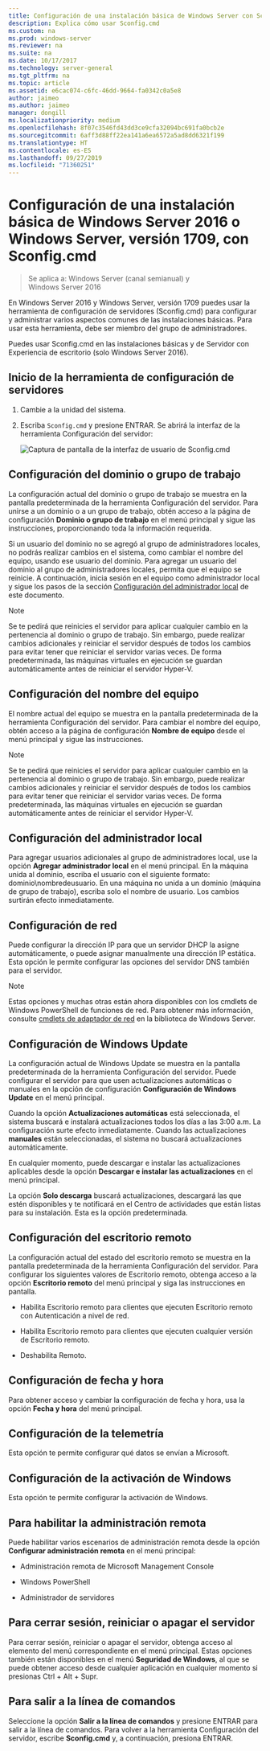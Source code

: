 ```yaml
---
title: Configuración de una instalación básica de Windows Server con Sconfig.cmd
description: Explica cómo usar Sconfig.cmd
ms.custom: na
ms.prod: windows-server
ms.reviewer: na
ms.suite: na
ms.date: 10/17/2017
ms.technology: server-general
ms.tgt_pltfrm: na
ms.topic: article
ms.assetid: e6cac074-c6fc-46dd-9664-fa0342c0a5e8
author: jaimeo
ms.author: jaimeo
manager: dongill
ms.localizationpriority: medium
ms.openlocfilehash: 8f07c3546fd43dd3ce9cfa32094bc691fa0bcb2e
ms.sourcegitcommit: 6aff3d88ff22ea141a6ea6572a5ad8dd6321f199
ms.translationtype: HT
ms.contentlocale: es-ES
ms.lasthandoff: 09/27/2019
ms.locfileid: "71360251"
---
```

# <a name="configure-a-server-core-installation-of-windows-server-2016-or-windows-server-version-1709-with-sconfigcmd"></a>Configuración de una instalación básica de Windows Server 2016 o Windows Server, versión 1709, con Sconfig.cmd

> Se aplica a: Windows Server (canal semianual) y Windows Server 2016

En Windows Server 2016 y Windows Server, versión 1709 puedes usar la herramienta de configuración de servidores (Sconfig.cmd) para configurar y administrar varios aspectos comunes de las instalaciones básicas. Para usar esta herramienta, debe ser miembro del grupo de administradores.

Puedes usar Sconfig.cmd en las instalaciones básicas y de Servidor con Experiencia de escritorio (solo Windows Server 2016).

## <a name="start-the-server-configuration-tool"></a>Inicio de la herramienta de configuración de servidores

1. Cambie a la unidad del sistema.

2. Escriba `Sconfig.cmd` y presione ENTRAR. Se abrirá la interfaz de la herramienta Configuración del servidor:

    ![Captura de pantalla de la interfaz de usuario de Sconfig.cmd](media/mainsconfigpage.png)

## <a name="domainworkgroup-settings"></a>Configuración del dominio o grupo de trabajo

La configuración actual del dominio o grupo de trabajo se muestra en la pantalla predeterminada de la herramienta Configuración del servidor. Para unirse a un dominio o a un grupo de trabajo, obtén acceso a la página de configuración **Dominio o grupo de trabajo** en el menú principal y sigue las instrucciones, proporcionando toda la información requerida.

Si un usuario del dominio no se agregó al grupo de administradores locales, no podrás realizar cambios en el sistema, como cambiar el nombre del equipo, usando ese usuario del dominio. Para agregar un usuario del dominio al grupo de administradores locales, permita que el equipo se reinicie. A continuación, inicia sesión en el equipo como administrador local y sigue los pasos de la sección [Configuración del administrador local](#local-administrator-settings) de este documento.

> [!NOTE]
> Se te pedirá que reinicies el servidor para aplicar cualquier cambio en la pertenencia al dominio o grupo de trabajo. Sin embargo, puede realizar cambios adicionales y reiniciar el servidor después de todos los cambios para evitar tener que reiniciar el servidor varias veces. De forma predeterminada, las máquinas virtuales en ejecución se guardan automáticamente antes de reiniciar el servidor Hyper-V.

## <a name="computer-name-settings"></a>Configuración del nombre del equipo

El nombre actual del equipo se muestra en la pantalla predeterminada de la herramienta Configuración del servidor. Para cambiar el nombre del equipo, obtén acceso a la página de configuración **Nombre de equipo** desde el menú principal y sigue las instrucciones.

> [!NOTE]
> Se te pedirá que reinicies el servidor para aplicar cualquier cambio en la pertenencia al dominio o grupo de trabajo. Sin embargo, puede realizar cambios adicionales y reiniciar el servidor después de todos los cambios para evitar tener que reiniciar el servidor varias veces. De forma predeterminada, las máquinas virtuales en ejecución se guardan automáticamente antes de reiniciar el servidor Hyper-V.

## <a name="local-administrator-settings"></a>Configuración del administrador local

Para agregar usuarios adicionales al grupo de administradores local, use la opción **Agregar administrador local** en el menú principal. En la máquina unida al dominio, escriba el usuario con el siguiente formato: dominio\nombredeusuario. En una máquina no unida a un dominio (máquina de grupo de trabajo), escriba solo el nombre de usuario. Los cambios surtirán efecto inmediatamente.

## <a name="network-settings"></a>Configuración de red

Puede configurar la dirección IP para que un servidor DHCP la asigne automáticamente, o puede asignar manualmente una dirección IP estática. Esta opción le permite configurar las opciones del servidor DNS también para el servidor.

> [!NOTE]
> Estas opciones y muchas otras están ahora disponibles con los cmdlets de Windows PowerShell de funciones de red. Para obtener más información, consulte [cmdlets de adaptador de red](https://docs.microsoft.com/powershell/module/netadapter/?view=win10-ps) en la biblioteca de Windows Server.

## <a name="windows-update-settings"></a>Configuración de Windows Update

La configuración actual de Windows Update se muestra en la pantalla predeterminada de la herramienta Configuración del servidor. Puede configurar el servidor para que usen actualizaciones automáticas o manuales en la opción de configuración **Configuración de Windows Update** en el menú principal.

Cuando la opción **Actualizaciones automáticas** está seleccionada, el sistema buscará e instalará actualizaciones todos los días a las 3:00 a.m. La configuración surte efecto inmediatamente. Cuando las actualizaciones **manuales** están seleccionadas, el sistema no buscará actualizaciones automáticamente.

En cualquier momento, puede descargar e instalar las actualizaciones aplicables desde la opción **Descargar e instalar las actualizaciones** en el menú principal.

La opción **Solo descarga** buscará actualizaciones, descargará las que estén disponibles y te notificará en el Centro de actividades que están listas para su instalación. Esta es la opción predeterminada.

## <a name="remote-desktop-settings"></a>Configuración del escritorio remoto

La configuración actual del estado del escritorio remoto se muestra en la pantalla predeterminada de la herramienta Configuración del servidor. Para configurar los siguientes valores de Escritorio remoto, obtenga acceso a la opción **Escritorio remoto** del menú principal y siga las instrucciones en pantalla.

- Habilita Escritorio remoto para clientes que ejecuten Escritorio remoto con Autenticación a nivel de red.

- Habilita Escritorio remoto para clientes que ejecuten cualquier versión de Escritorio remoto.

- Deshabilita Remoto.

## <a name="date-and-time-settings"></a>Configuración de fecha y hora

Para obtener acceso y cambiar la configuración de fecha y hora, usa la opción **Fecha y hora** del menú principal.

## <a name="telemetry-settings"></a>Configuración de la telemetría

Esta opción te permite configurar qué datos se envían a Microsoft.

## <a name="windows-activation-settings"></a>Configuración de la activación de Windows

Esta opción te permite configurar la activación de Windows.

## <a name="to-enable-remote-management"></a>Para habilitar la administración remota

Puede habilitar varios escenarios de administración remota desde la opción **Configurar administración remota** en el menú principal:

- Administración remota de Microsoft Management Console

- Windows PowerShell

- Administrador de servidores  

## <a name="to-log-off-restart-or-shut-down-the-server"></a>Para cerrar sesión, reiniciar o apagar el servidor

Para cerrar sesión, reiniciar o apagar el servidor, obtenga acceso al elemento del menú correspondiente en el menú principal. Estas opciones también están disponibles en el menú **Seguridad de Windows**, al que se puede obtener acceso desde cualquier aplicación en cualquier momento si presionas Ctrl + Alt + Supr.  

## <a name="to-exit-to-the-command-line"></a>Para salir a la línea de comandos
  
Seleccione la opción **Salir a la línea de comandos** y presione ENTRAR para salir a la línea de comandos. Para volver a la herramienta Configuración del servidor, escribe **Sconfig.cmd** y, a continuación, presiona ENTRAR.
